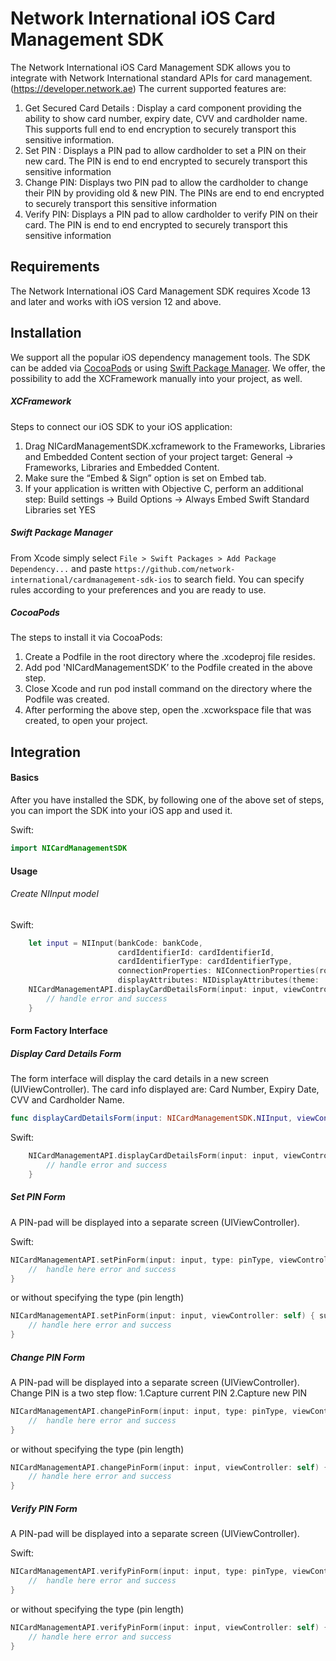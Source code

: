 # Network International iOS Card Management SDK

The Network International iOS Card Management SDK allows you to integrate with Network International standard APIs for card management. (https://developer.network.ae)
The current supported features are:
1. Get Secured Card Details : Display a card component providing the ability to show card number, expiry date, CVV and cardholder name. This supports full end to end encryption to securely transport this sensitive information.
2. Set PIN : Displays a PIN pad to allow cardholder to set a PIN on their new card. The PIN is end to end encrypted to securely transport this sensitive information
3. Change PIN: Displays two PIN pad to allow the cardholder to change their PIN by providing old & new PIN. The PINs are end to end encrypted to securely transport this sensitive information
4. Verify PIN: Displays a PIN pad to allow cardholder to verify PIN on their card. The PIN is end to end encrypted to securely transport this sensitive information

## Requirements
The Network International iOS Card Management SDK requires Xcode 13 and later and works with iOS version 12 and above.

## Installation
We support all the popular iOS dependency management tools. The SDK can be added via [CocoaPods](https://cocoapods.org/) or using [Swift Package Manager](https://swift.org/package-manager/). 
We offer, the possibility to add the XCFramework manually into your project, as well.

##### XCFramework
Steps to connect our iOS SDK to your iOS application:

1.	Drag NICardManagementSDK.xcframework to the Frameworks, Libraries and Embedded Content section of your project target: General -> Frameworks, Libraries and Embedded Content.
2.	Make sure the “Embed & Sign” option is set on Embed tab.
3.	If your application is written with Objective C, perform an additional step: Build settings -> Build Options -> Always Embed Swift Standard Libraries set YES

##### Swift Package Manager
From Xcode simply select `File > Swift Packages > Add Package Dependency...` and paste `https://github.com/network-international/cardmanagement-sdk-ios` to search field. You can specify rules according to your preferences and you are ready to use. 


##### CocoaPods
The steps to install it via CocoaPods:
1.	Create a Podfile in the root directory where the .xcodeproj file resides.
2.	Add pod 'NICardManagementSDK’ to the Podfile created in the above step.
3.	Close Xcode and run pod install command on the directory where the Podfile was created.
4.	After performing the above step, open the .xcworkspace file that was created, to open your project.


## Integration

#### Basics
After you have installed the SDK, by following one of the above set of steps, you can import the SDK into your iOS app and used it.

Swift:
```swift
import NICardManagementSDK
```

#### Usage

###### Create NIInput model
Swift:
```swift
    let input = NIInput(bankCode: bankCode,
                        cardIdentifierId: cardIdentifierId,
                        cardIdentifierType: cardIdentifierType,
                        connectionProperties: NIConnectionProperties(rootUrl: rootUrl, token: token),
                        displayAttributes: NIDisplayAttributes(theme: .light, language: language))
    NICardManagementAPI.displayCardDetailsForm(input: input, viewController: self) { successResponse, errorResponse in
        // handle error and success
    }
```

#### Form Factory Interface
##### Display Card Details Form
The form interface will display the card details in a new screen (UIViewController).
The card info displayed are: Card Number, Expiry Date, CVV and Cardholder Name.

```swift
func displayCardDetailsForm(input: NICardManagementSDK.NIInput, viewController: UIViewController, completion: @escaping (NICardManagementSDK.NISuccessResponse?, NICardManagementSDK.NIErrorResponse?) -> Void)
```
Swift: 
```swift
    NICardManagementAPI.displayCardDetailsForm(input: input, viewController: self) { successResponse, errorResponse in
        // handle error and success
    }
```


##### Set PIN Form 
A PIN-pad will be displayed into a separate screen (UIViewController). 

Swift:
```swift
NICardManagementAPI.setPinForm(input: input, type: pinType, viewController: self) { successResponse, errorResponse in
	//  handle here error and success
}
```
or without specifying the type (pin length)
```swift
NICardManagementAPI.setPinForm(input: input, viewController: self) { successResponse, errorResponse in
	// handle here error and success
}
```


##### Change PIN Form 
A PIN-pad will be displayed into a separate screen (UIViewController).
Change PIN is a two step flow:
1.Capture current PIN 
2.Capture new PIN 

```swift
NICardManagementAPI.changePinForm(input: input, type: pinType, viewController: self) { successResponse, errorResponse in
	//  handle here error and success
}
```
or without specifying the type (pin length)
```swift
NICardManagementAPI.changePinForm(input: input, viewController: self) { successResponse, errorResponse in
	// handle here error and success
}
```


##### Verify PIN Form 
A PIN-pad will be displayed into a separate screen (UIViewController). 

Swift:
```swift
NICardManagementAPI.verifyPinForm(input: input, type: pinType, viewController: self) { successResponse, errorResponse in
    //  handle here error and success
}
```
or without specifying the type (pin length)
```swift
NICardManagementAPI.verifyPinForm(input: input, viewController: self) { successResponse, errorResponse in
    // handle here error and success
}
```

